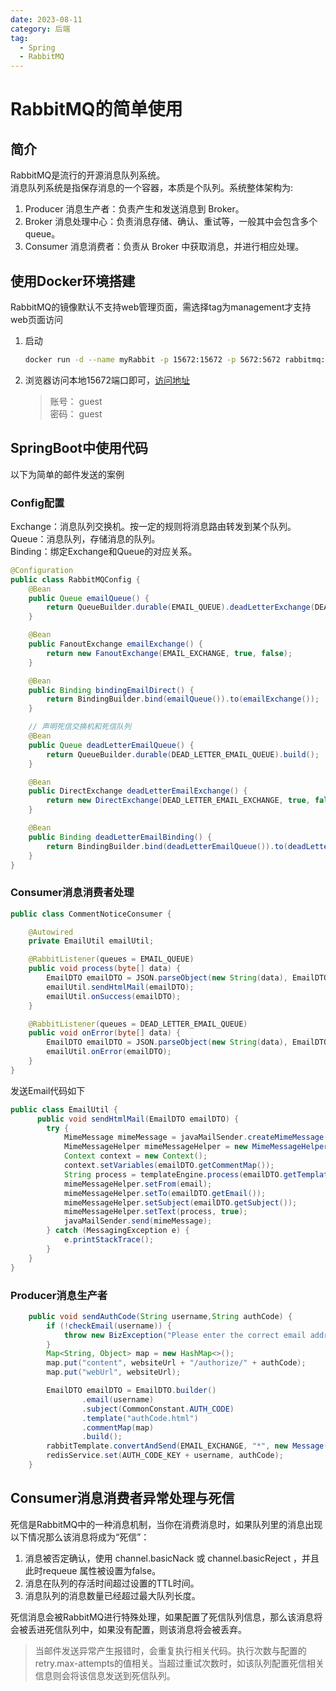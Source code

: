 ```yaml
---
date: 2023-08-11
category: 后端
tag:
  - Spring
  - RabbitMQ
---
```


# RabbitMQ的简单使用

## 简介

RabbitMQ是流行的开源消息队列系统。  
消息队列系统是指保存消息的一个容器，本质是个队列。系统整体架构为:  

1. Producer 消息生产者：负责产生和发送消息到 Broker。
1. Broker 消息处理中心：负责消息存储、确认、重试等，一般其中会包含多个 queue。
1. Consumer 消息消费者：负责从 Broker 中获取消息，并进行相应处理。

## 使用Docker环境搭建

  RabbitMQ的镜像默认不支持web管理页面，需选择tag为management才支持web页面访问

1. 启动

    ```sh
    docker run -d --name myRabbit -p 15672:15672 -p 5672:5672 rabbitmq:management
    ```

1. 浏览器访问本地15672端口即可，[访问地址](http://localhost:15672)

    >账号： guest  
    >密码： guest

## SpringBoot中使用代码

  以下为简单的邮件发送的案例

### Config配置

Exchange：消息队列交换机。按一定的规则将消息路由转发到某个队列。  
Queue：消息队列，存储消息的队列。  
Binding：绑定Exchange和Queue的对应关系。  

```java
@Configuration
public class RabbitMQConfig {
    @Bean
    public Queue emailQueue() {
        return QueueBuilder.durable(EMAIL_QUEUE).deadLetterExchange(DEAD_LETTER_EMAIL_EXCHANGE).deadLetterRoutingKey(DEAD_LETTER_EMAIL_ROUTING_KEY).build();
    }

    @Bean
    public FanoutExchange emailExchange() {
        return new FanoutExchange(EMAIL_EXCHANGE, true, false);
    }

    @Bean
    public Binding bindingEmailDirect() {
        return BindingBuilder.bind(emailQueue()).to(emailExchange());
    }

    // 声明死信交换机和死信队列
    @Bean
    public Queue deadLetterEmailQueue() {
        return QueueBuilder.durable(DEAD_LETTER_EMAIL_QUEUE).build();
    }

    @Bean
    public DirectExchange deadLetterEmailExchange() {
        return new DirectExchange(DEAD_LETTER_EMAIL_EXCHANGE, true, false);
    }

    @Bean
    public Binding deadLetterEmailBinding() {
        return BindingBuilder.bind(deadLetterEmailQueue()).to(deadLetterEmailExchange()).with(DEAD_LETTER_EMAIL_ROUTING_KEY);
    }
}
```

### Consumer消息消费者处理

```java
public class CommentNoticeConsumer {

    @Autowired
    private EmailUtil emailUtil;

    @RabbitListener(queues = EMAIL_QUEUE)
    public void process(byte[] data) {
        EmailDTO emailDTO = JSON.parseObject(new String(data), EmailDTO.class);
        emailUtil.sendHtmlMail(emailDTO);
        emailUtil.onSuccess(emailDTO);
    }

    @RabbitListener(queues = DEAD_LETTER_EMAIL_QUEUE)
    public void onError(byte[] data) {
        EmailDTO emailDTO = JSON.parseObject(new String(data), EmailDTO.class);
        emailUtil.onError(emailDTO);
    }
}
```

发送Email代码如下

```java
public class EmailUtil {
      public void sendHtmlMail(EmailDTO emailDTO) {
        try {
            MimeMessage mimeMessage = javaMailSender.createMimeMessage();
            MimeMessageHelper mimeMessageHelper = new MimeMessageHelper(mimeMessage);
            Context context = new Context();
            context.setVariables(emailDTO.getCommentMap());
            String process = templateEngine.process(emailDTO.getTemplate(), context);
            mimeMessageHelper.setFrom(email);
            mimeMessageHelper.setTo(emailDTO.getEmail());
            mimeMessageHelper.setSubject(emailDTO.getSubject());
            mimeMessageHelper.setText(process, true);
            javaMailSender.send(mimeMessage);
        } catch (MessagingException e) {
            e.printStackTrace();
        }
    }
}
```

### Producer消息生产者

```java
    public void sendAuthCode(String username,String authCode) {
        if (!checkEmail(username)) {
            throw new BizException("Please enter the correct email address");
        }
        Map<String, Object> map = new HashMap<>();
        map.put("content", websiteUrl + "/authorize/" + authCode);
        map.put("webUrl", websiteUrl);

        EmailDTO emailDTO = EmailDTO.builder()
                .email(username)
                .subject(CommonConstant.AUTH_CODE)
                .template("authCode.html")
                .commentMap(map)
                .build();
        rabbitTemplate.convertAndSend(EMAIL_EXCHANGE, "*", new Message(JSON.toJSONBytes(emailDTO), new MessageProperties()));
        redisService.set(AUTH_CODE_KEY + username, authCode);
    }
```

## Consumer消息消费者异常处理与死信  

死信是RabbitMQ中的一种消息机制，当你在消费消息时，如果队列里的消息出现以下情况那么该消息将成为“死信”：

1. 消息被否定确认，使用 channel.basicNack 或 channel.basicReject ，并且此时requeue 属性被设置为false。
2. 消息在队列的存活时间超过设置的TTL时间。
3. 消息队列的消息数量已经超过最大队列长度。

死信消息会被RabbitMQ进行特殊处理，如果配置了死信队列信息，那么该消息将会被丢进死信队列中，如果没有配置，则该消息将会被丢弃。

> 当邮件发送异常产生报错时，会重复执行相关代码。执行次数与配置的retry.max-attempts的值相关。当超过重试次数时，如该队列配置死信相关信息则会将该信息发送到死信队列。

